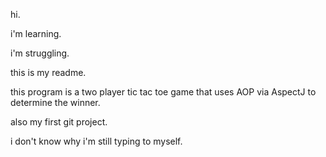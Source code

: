 hi.

i'm learning.

i'm struggling.

this is my readme.

this program is a two player tic tac toe game that uses AOP via AspectJ to determine the winner.

also my first git project.

i don't know why i'm still typing to myself.
